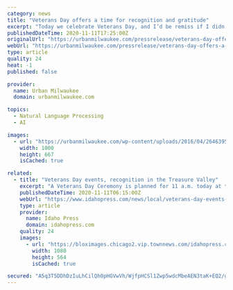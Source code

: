 ```yaml
---
category: news
title: "Veterans Day offers a time for recognition and gratitude"
excerpt: "Today we celebrate Veterans Day, and I’d be remiss if I didn’t take a moment to thank all of my fellow service men and women who have served and continue to serve our country. We are a home of the free because of the brave,"
publishedDateTime: 2020-11-11T17:25:00Z
originalUrl: "https://urbanmilwaukee.com/pressrelease/veterans-day-offers-a-time-for-recognition-and-gratitude/"
webUrl: "https://urbanmilwaukee.com/pressrelease/veterans-day-offers-a-time-for-recognition-and-gratitude/"
type: article
quality: 24
heat: -1
published: false

provider:
  name: Urban Milwaukee
  domain: urbanmilwaukee.com

topics:
  - Natural Language Processing
  - AI

images:
  - url: "https://urbanmilwaukee.com/wp-content/uploads/2016/04/26463952071_50e6fce3c4_k-e1461243681866.jpg"
    width: 1000
    height: 667
    isCached: true

related:
  - title: "Veterans Day events, recognition in the Treasure Valley"
    excerpt: "A Veterans Day Ceremony is planned for 11 a.m. today at the Rock of Honor Veterans Memorial, 1900 N. Records Ave. The 20-minute ceremony is bein"
    publishedDateTime: 2020-11-11T06:15:00Z
    webUrl: "https://www.idahopress.com/news/local/veterans-day-events-recognition-in-the-treasure-valley/article_11edcd81-77a3-59b5-b2f3-34c97f001628.html"
    type: article
    provider:
      name: Idaho Press
      domain: idahopress.com
    quality: 24
    images:
      - url: "https://bloximages.chicago2.vip.townnews.com/idahopress.com/content/tncms/custom/image/67282402-69e7-11e8-9996-338311db9f0e.png"
        width: 1080
        height: 564
        isCached: true

secured: "A5q3T5DDhDzIuLhCilQh0pHGVwVh/WjfpHCSl1Zwp5wdcMbeAEN3taK+EQ2/gzAXONJJCTHArIBEJ5KSLAtwyXMTyjp8qu624esisQXh/yGZl6fpZikExQEi2vxhFU6ynA+/fnJhZlxIv67pQL9YyYH5rhXgeui6H5GKLC+NbV/sDT9wDFMuPKMKD7qbdkhHPREYmH1D6GKlTQJHY4Jnua5XftDt0qVtrpedLbuSOYiuY0O0EOS6++bfK5D1XMLyrLR4fguKJekG1zA8mGweqrlkgQHVc4fz73di12Zynw4aDpHb1GsdeuEYAvoQJ+fMoi3/FZqXv9VyE2+n1X1/hP+AcwTDZraoojj0lZwmlMM=;HtM75/bRIWtAjg0bp/H03g=="
---
```


